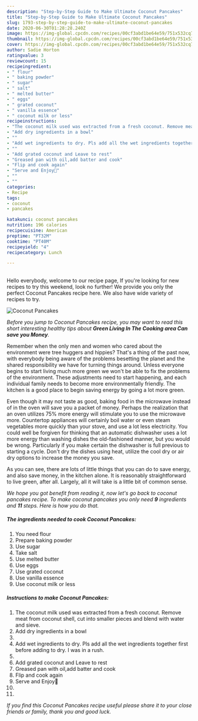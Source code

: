 ```yaml
---
description: "Step-by-Step Guide to Make Ultimate Coconut Pancakes"
title: "Step-by-Step Guide to Make Ultimate Coconut Pancakes"
slug: 1793-step-by-step-guide-to-make-ultimate-coconut-pancakes
date: 2020-06-30T01:28:28.240Z
image: https://img-global.cpcdn.com/recipes/00cf3abd1be64e59/751x532cq70/coconut-pancakes-recipe-main-photo.jpg
thumbnail: https://img-global.cpcdn.com/recipes/00cf3abd1be64e59/751x532cq70/coconut-pancakes-recipe-main-photo.jpg
cover: https://img-global.cpcdn.com/recipes/00cf3abd1be64e59/751x532cq70/coconut-pancakes-recipe-main-photo.jpg
author: Sadie Horton
ratingvalue: 3
reviewcount: 15
recipeingredient:
- " flour"
- " baking powder"
- " sugar"
- " salt"
- " melted butter"
- " eggs"
- " grated coconut"
- " vanilla essence"
- " coconut milk or less"
recipeinstructions:
- "The coconut milk used was extracted from a fresh coconut. Remove meat from coconut shell, cut into smaller pieces and blend with water and sieve."
- "Add dry ingredients in a bowl"
- ""
- "Add wet ingredients to dry. Pls add all the wet ingredients together first before adding to dry. I was in a rush."
- ""
- "Add grated coconut and Leave to rest"
- "Greased pan with oil,add batter and cook"
- "Flip and cook again"
- "Serve and Enjoy🤗"
- ""
- ""
categories:
- Recipe
tags:
- coconut
- pancakes

katakunci: coconut pancakes 
nutrition: 196 calories
recipecuisine: American
preptime: "PT32M"
cooktime: "PT40M"
recipeyield: "4"
recipecategory: Lunch

---
```

<br>
Hello everybody, welcome to our recipe page, If you're looking for new recipes to try this weekend, look no further! We provide you only the perfect Coconut Pancakes recipe here. We also have wide variety of recipes to try.
<br>


![Coconut Pancakes](https://img-global.cpcdn.com/recipes/00cf3abd1be64e59/751x532cq70/coconut-pancakes-recipe-main-photo.jpg)

<i>Before you jump to Coconut Pancakes recipe, you may want to read this short interesting healthy tips about 
<strong>Green Living In The Cooking area Can save you Money</strong>.</i>
</br>

Remember when the only men and women who cared about the environment were tree huggers and hippies? That's a thing of the past now, with everybody being aware of the problems besetting the planet and the shared responsibility we have for turning things around. Unless everyone begins to start living much more green we won't be able to fix the problems of the environment. These adjustments need to start happening, and each individual family needs to become more environmentally friendly. The kitchen is a good place to begin saving energy by going a lot more green.

Even though it may not taste as good, baking food in the microwave instead of in the oven will save you a packet of money. Perhaps the realization that an oven utilizes 75% more energy will stimulate you to use the microwave more. Countertop appliances will certainly boil water or even steam vegetables more quickly than your stove, and use a lot less electricity. You could well be forgiven for thinking that an automatic dishwasher uses a lot more energy than washing dishes the old-fashioned manner, but you would be wrong. Particularly if you make certain the dishwasher is full previous to starting a cycle. Don't dry the dishes using heat, utilize the cool dry or air dry options to increase the money you save.

As you can see, there are lots of little things that you can do to save energy, and also save money, in the kitchen alone. It is reasonably straightforward to live green, after all. Largely, all it will take is a little bit of common sense.


<i>We hope you got benefit from reading it, now let's go back to coconut pancakes recipe. To make coconut pancakes you only need <strong>9</strong> ingredients and <strong>11</strong> steps. Here is how you do that.
</i>

##### The ingredients needed to cook Coconut Pancakes:

1. You need  flour
1. Prepare  baking powder
1. Use  sugar
1. Take  salt
1. Use  melted butter
1. Use  eggs
1. Use  grated coconut
1. Use  vanilla essence
1. Use  coconut milk or less


##### Instructions to make Coconut Pancakes:

1. The coconut milk used was extracted from a fresh coconut. Remove meat from coconut shell, cut into smaller pieces and blend with water and sieve.
1. Add dry ingredients in a bowl
1. 
1. Add wet ingredients to dry. Pls add all the wet ingredients together first before adding to dry. I was in a rush.
1. 
1. Add grated coconut and Leave to rest
1. Greased pan with oil,add batter and cook
1. Flip and cook again
1. Serve and Enjoy🤗
1. 
1. 


<i>If you find this Coconut Pancakes recipe useful please share it to your close friends or family, thank you and good luck.</i>

